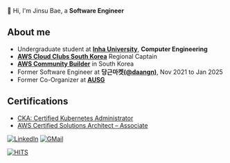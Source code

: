 👋  Hi, I'm Jinsu Bae, a **Software Engineer**


## About me
- Undergraduate student at **[Inha University](https://inha.ac.kr/)**, **Computer Engineering**
- **[AWS Cloud Clubs South Korea](https://www.awscloudclubs.kr/)** Regional Captain
- **[AWS Community Builder](https://aws.amazon.com/ko/developer/community/community-builders/community-builders-directory/?cb-cards.sort-by=item.additionalFields.cbName&cb-cards.sort-order=asc&awsf.builder-category=*all&awsf.location=*all&awsf.year=*all&cb-cards.q=Korea&cb-cards.q_operator=AND)** in South Korea
- Former Software Engineer at **당근마켓[(@daangn)](https://github.com/daangn)**, Nov 2021 to Jan 2025
- Former Co-Organizer at **[AUSG](https://ausg.me)**

## Certifications
- [CKA: Certified Kubernetes Administrator](https://www.credly.com/badges/0cc29460-059d-4e17-98bb-733f8e65cc0d/public_url)
- [AWS Certified Solutions Architect – Associate](https://www.credly.com/badges/82d7c2c5-17a9-492a-9e59-e6641bfdef40/public_url)

[![LinkedIn](http://img.shields.io/badge/-Naru200-0072b1?style=flat-square&logo=linkedin&link=https://www.linkedin.com/in/naru200/)](https://www.linkedin.com/in/naru200/)
[![GMail](http://img.shields.io/badge/-jinsu2504@gmail.com-EA4335?style=flat-square&logo=gmail&link=mailto:jinsu2504@gmail.com&logoColor=white)](mailto:jinsu2504@gmail.com)


[![HITS](https://hits.seeyoufarm.com/api/count/incr/badge.svg?url=https%3A%2F%2Fgithub.com%2Fnaru200&count_bg=%2379C83D&title_bg=%23555555&icon=&icon_color=%23E7E7E7&title=HITS&edge_flat=true)](https://hits.seeyoufarm.com)











<!--
**naru200/naru200** is a ✨ _special_ ✨ repository because its `README.md` (this file) appears on your GitHub profile.

Here are some ideas to get you started:

- 🔭 I’m currently working on ...
- 🌱 I’m currently learning ...
- 👯 I’m looking to collaborate on ...
- 🤔 I’m looking for help with ...
- 💬 Ask me about ...
- 📫 How to reach me: ...
- 😄 Pronouns: ...
- ⚡ Fun fact: ...
-->
